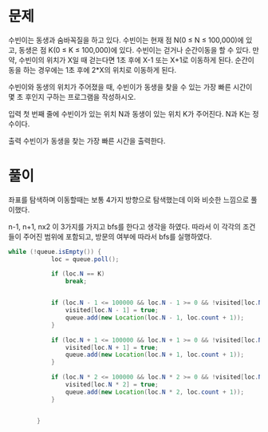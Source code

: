 # 문제

수빈이는 동생과 숨바꼭질을 하고 있다. 수빈이는 현재 점 N(0 ≤ N ≤ 100,000)에 있고, 동생은 점 K(0 ≤ K ≤ 100,000)에 있다. 
수빈이는 걷거나 순간이동을 할 수 있다. 만약, 수빈이의 위치가 X일 때 걷는다면 1초 후에 X-1 또는 X+1로 이동하게 된다. 순간이동을 하는 경우에는 1초 후에 2*X의 위치로 이동하게 된다.

수빈이와 동생의 위치가 주어졌을 때, 수빈이가 동생을 찾을 수 있는 가장 빠른 시간이 몇 초 후인지 구하는 프로그램을 작성하시오.

입력
첫 번째 줄에 수빈이가 있는 위치 N과 동생이 있는 위치 K가 주어진다. N과 K는 정수이다.

출력
수빈이가 동생을 찾는 가장 빠른 시간을 출력한다.



# 풀이

좌표를 탐색하며 이동할때는 보통 4가지 방향으로 탐색했는데 이와 비슷한 느낌으로 풀이했다.

n-1, n+1, nx2 이 3가지를 가지고 bfs를 한다고 생각을 하였다.
따라서 이 각각의 조건들이 주어진 범위에 포함되고, 방문의 여부에 따라서 bfs를 실행하였다.
```java
while (!queue.isEmpty()) {
			loc = queue.poll();

			if (loc.N == K)
				break;

			
			if (loc.N - 1 <= 100000 && loc.N - 1 >= 0 && !visited[loc.N - 1]) {
				visited[loc.N - 1] = true;
				queue.add(new Location(loc.N - 1, loc.count + 1));
			}
			
			if (loc.N + 1 <= 100000 && loc.N + 1 >= 0 && !visited[loc.N + 1]) {
				visited[loc.N + 1] = true;
				queue.add(new Location(loc.N + 1, loc.count + 1));
			}
			
			if (loc.N * 2 <= 100000 && loc.N * 2 >= 0 && !visited[loc.N * 2]) {
				visited[loc.N * 2] = true;
				queue.add(new Location(loc.N * 2, loc.count + 1));
			}
			

		}
```
